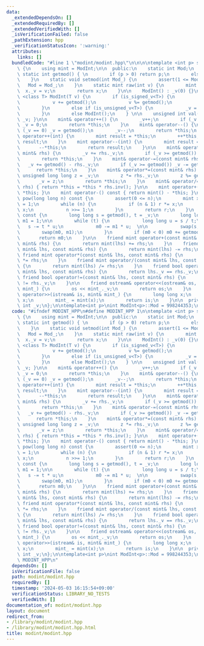 ```yaml
---
data:
  _extendedDependsOn: []
  _extendedRequiredBy: []
  _extendedVerifiedWith: []
  _isVerificationFailed: false
  _pathExtension: hpp
  _verificationStatusIcon: ':warning:'
  attributes:
    links: []
  bundledCode: "#line 1 \"modint/modint.hpp\"\n\n\n\ntemplate <int p> struct ModInt\
    \ {\n    using mint = ModInt;\n\n  public:\n    static int Mod;\n    constexpr\
    \ static int getmod() { \n        if (p > 0) return p;\n        else return Mod;\n\
    \    }\n    static void setmod(int Mod_) {\n        assert(1 <= Mod_);\n     \
    \   Mod = Mod_;\n    }\n    static mint raw(int v) {\n        mint x;\n      \
    \  x._v = v;\n        return x;\n    }\n\n    ModInt() : _v(0) {}\n    template\
    \ <class T> ModInt(T v) {\n        if (is_signed_v<T>) {\n            v %= getmod();\n\
    \            v += getmod();\n            v %= getmod();\n            _v = v;\n\
    \        }\n        else if (is_unsigned_v<T>) {\n            _v = v % getmod();\n\
    \        }\n        else ModInt();\n    } \n\n    unsigned int val() const { return\
    \ _v; }\n\n    mint& operator++() {\n        _v++;\n        if (_v == getmod())\
    \ _v = 0;\n        return *this;\n    }\n    mint& operator--() {\n        if\
    \ (_v == 0) _v = getmod();\n        _v--;\n        return *this;\n    }\n    mint\
    \ operator++(int) {\n        mint result = *this;\n        ++*this;\n        return\
    \ result;\n    }\n    mint operator--(int) {\n        mint result = *this;\n \
    \       --*this;\n        return result;\n    }\n\n    mint& operator+=(const\
    \ mint& rhs) {\n        _v += rhs._v;\n        if (_v >= getmod()) _v -= getmod();\n\
    \        return *this;\n    }\n    mint& operator-=(const mint& rhs) {\n     \
    \   _v += getmod() - rhs._v;\n        if (_v >= getmod()) _v -= getmod();\n  \
    \      return *this;\n    }\n    mint& operator*=(const mint& rhs) {\n       \
    \ unsigned long long z = _v;\n        z *= rhs._v;\n        z %= getmod();\n \
    \       _v = z;\n        return *this;\n    }\n    mint& operator/=(const mint&\
    \ rhs) { return *this = *this * rhs.inv(); }\n\n    mint operator+() const { return\
    \ *this; }\n    mint operator-() const { return mint() - *this; }\n\n    mint\
    \ pow(long long n) const {\n        assert(0 <= n);\n        mint x = *this, r\
    \ = 1;\n        while (n) {\n            if (n & 1) r *= x;\n            x *=\
    \ x;\n            n >>= 1;\n        }\n        return r;\n    }\n    mint inv()\
    \ const {\n        long long s = getmod(), t = _v;\n        long long m0 = 0,\
    \ m1 = 1;\n\n        while (t) {\n            long long u = s / t;\n         \
    \   s -= t * u;\n            m0 -= m1 * u;  \n\n            swap(s, t);\n    \
    \        swap(m0, m1);\n        }\n        if (m0 < 0) m0 += getmod() / s;\n \
    \       return m0;\n    }\n\n    friend mint operator+(const mint& lhs, const\
    \ mint& rhs) {\n        return mint(lhs) += rhs;\n    }\n    friend mint operator-(const\
    \ mint& lhs, const mint& rhs) {\n        return mint(lhs) -= rhs;\n    }\n   \
    \ friend mint operator*(const mint& lhs, const mint& rhs) {\n        return mint(lhs)\
    \ *= rhs;\n    }\n    friend mint operator/(const mint& lhs, const mint& rhs)\
    \ {\n        return mint(lhs) /= rhs;\n    }\n    friend bool operator==(const\
    \ mint& lhs, const mint& rhs) {\n        return lhs._v == rhs._v;\n    }\n   \
    \ friend bool operator!=(const mint& lhs, const mint& rhs) {\n        return lhs._v\
    \ != rhs._v;\n    }\n\n    friend ostream& operator<<(ostream& os, const mint&\
    \ mint_) {\n        os << mint_._v;\n        return os;\n    }\n    friend istream&\
    \ operator>>(istream& is, mint& mint_) {\n        long long x;\n        is >>\
    \ x;\n        mint_ = mint(x);\n        return is;\n    }\n\n  private:\n    unsigned\
    \ int _v;\n};\n\ntemplate<int p>\nint ModInt<p>::Mod = 998244353;\n\n\n"
  code: "#ifndef MODINT_HPP\n#define MODINT_HPP 1\n\ntemplate <int p> struct ModInt\
    \ {\n    using mint = ModInt;\n\n  public:\n    static int Mod;\n    constexpr\
    \ static int getmod() { \n        if (p > 0) return p;\n        else return Mod;\n\
    \    }\n    static void setmod(int Mod_) {\n        assert(1 <= Mod_);\n     \
    \   Mod = Mod_;\n    }\n    static mint raw(int v) {\n        mint x;\n      \
    \  x._v = v;\n        return x;\n    }\n\n    ModInt() : _v(0) {}\n    template\
    \ <class T> ModInt(T v) {\n        if (is_signed_v<T>) {\n            v %= getmod();\n\
    \            v += getmod();\n            v %= getmod();\n            _v = v;\n\
    \        }\n        else if (is_unsigned_v<T>) {\n            _v = v % getmod();\n\
    \        }\n        else ModInt();\n    } \n\n    unsigned int val() const { return\
    \ _v; }\n\n    mint& operator++() {\n        _v++;\n        if (_v == getmod())\
    \ _v = 0;\n        return *this;\n    }\n    mint& operator--() {\n        if\
    \ (_v == 0) _v = getmod();\n        _v--;\n        return *this;\n    }\n    mint\
    \ operator++(int) {\n        mint result = *this;\n        ++*this;\n        return\
    \ result;\n    }\n    mint operator--(int) {\n        mint result = *this;\n \
    \       --*this;\n        return result;\n    }\n\n    mint& operator+=(const\
    \ mint& rhs) {\n        _v += rhs._v;\n        if (_v >= getmod()) _v -= getmod();\n\
    \        return *this;\n    }\n    mint& operator-=(const mint& rhs) {\n     \
    \   _v += getmod() - rhs._v;\n        if (_v >= getmod()) _v -= getmod();\n  \
    \      return *this;\n    }\n    mint& operator*=(const mint& rhs) {\n       \
    \ unsigned long long z = _v;\n        z *= rhs._v;\n        z %= getmod();\n \
    \       _v = z;\n        return *this;\n    }\n    mint& operator/=(const mint&\
    \ rhs) { return *this = *this * rhs.inv(); }\n\n    mint operator+() const { return\
    \ *this; }\n    mint operator-() const { return mint() - *this; }\n\n    mint\
    \ pow(long long n) const {\n        assert(0 <= n);\n        mint x = *this, r\
    \ = 1;\n        while (n) {\n            if (n & 1) r *= x;\n            x *=\
    \ x;\n            n >>= 1;\n        }\n        return r;\n    }\n    mint inv()\
    \ const {\n        long long s = getmod(), t = _v;\n        long long m0 = 0,\
    \ m1 = 1;\n\n        while (t) {\n            long long u = s / t;\n         \
    \   s -= t * u;\n            m0 -= m1 * u;  \n\n            swap(s, t);\n    \
    \        swap(m0, m1);\n        }\n        if (m0 < 0) m0 += getmod() / s;\n \
    \       return m0;\n    }\n\n    friend mint operator+(const mint& lhs, const\
    \ mint& rhs) {\n        return mint(lhs) += rhs;\n    }\n    friend mint operator-(const\
    \ mint& lhs, const mint& rhs) {\n        return mint(lhs) -= rhs;\n    }\n   \
    \ friend mint operator*(const mint& lhs, const mint& rhs) {\n        return mint(lhs)\
    \ *= rhs;\n    }\n    friend mint operator/(const mint& lhs, const mint& rhs)\
    \ {\n        return mint(lhs) /= rhs;\n    }\n    friend bool operator==(const\
    \ mint& lhs, const mint& rhs) {\n        return lhs._v == rhs._v;\n    }\n   \
    \ friend bool operator!=(const mint& lhs, const mint& rhs) {\n        return lhs._v\
    \ != rhs._v;\n    }\n\n    friend ostream& operator<<(ostream& os, const mint&\
    \ mint_) {\n        os << mint_._v;\n        return os;\n    }\n    friend istream&\
    \ operator>>(istream& is, mint& mint_) {\n        long long x;\n        is >>\
    \ x;\n        mint_ = mint(x);\n        return is;\n    }\n\n  private:\n    unsigned\
    \ int _v;\n};\n\ntemplate<int p>\nint ModInt<p>::Mod = 998244353;\n\n#endif  //\
    \ MODINT_HPP\n"
  dependsOn: []
  isVerificationFile: false
  path: modint/modint.hpp
  requiredBy: []
  timestamp: '2024-05-03 16:15:54+09:00'
  verificationStatus: LIBRARY_NO_TESTS
  verifiedWith: []
documentation_of: modint/modint.hpp
layout: document
redirect_from:
- /library/modint/modint.hpp
- /library/modint/modint.hpp.html
title: modint/modint.hpp
---
```

